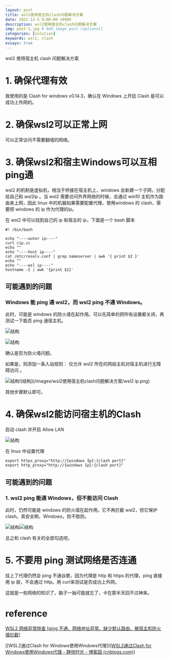 ```yaml
---
layout: post
title: wsl2使用宿主机clash问题解决方案
date: 2021-12-5 9:00:00 +0900
description: wsl2使用宿主机clash问题解决方案
img: post-1.jpg # Add image post (optional)
categories: [solution]
keywords: wsl2, clash
essays: true  
---
```


wsl2 使用宿主机 clash 问题解决方案

# 1. 确保代理有效

我使用的是 Clash for windows v0.14.3，确认在 Windows 上开启 Clash 是可以成功上外网的。

# 2. 确保wsl2可以正常上网

可以正常访问不需要翻墙的网络。

# 3. 确保wsl2和宿主Windows可以互相ping通

wsl2 的机制是虚拟机，相当于桥接在宿主机上，windows 会新建一个子网，分配给自己和 wsl2ip 。当 wsl2 需要访问外界网络的时候，会通过 win10 主机作为路由来上网，因此 linux 中的机器如果需要配置代理，使用windows 的 clash，需要把 windows 的 ip 作为代理的ip。

在 wsl2 中可以找到自己的 ip 和宿主的 ip，下面是一个 bash 脚本

```
#! /bin/bash

echo "----outer ip----"
curl cip.cc
echo ""
echo "----host ip----"
cat /etc/resolv.conf | grep nameserver | awk '{ print $2 }'
echo ""
echo "----wsl ip----"
hostname -I | awk '{print $1}'
```



## 可能遇到的问题

### Windows 能 ping 通 wsl2，而 wsl2 ping 不通 Windows。

此时，可能是 windows 的防火墙在起作用。可以先简单的把所有设置都关闭，再测试一下能否 ping 通宿主机。

![结构](/images/wsl2使用宿主机clash问题解决方案/防火墙开.png)

![结构](/images/wsl2使用宿主机clash问题解决方案/防火墙关.png)

确认是否为防火墙问题。

如果是，则添加一条入站规则： 仅允许 wsl2 所在的网段主机对宿主机进行无障碍访问 。

![结构](/images/wsl2使用宿主机clash问题解决方案/入站规则.png)![结构](/images/wsl2使用宿主机clash问题解决方案/wsl2 ip.png)

其他步骤默认即可。	

# 4. 确保wsl2能访问宿主机的Clash

启动 clash 并开启 Allow LAN

![结构](/images/wsl2使用宿主机clash问题解决方案/allowLAN.png)

在 linux 中设置代理

```
export https_proxy="http://{windows Ip}:{clash port}"
export http_proxy="http://{windows Ip}:{clash port}"
```

## 可能遇到的问题

### 1. wsl2 ping 能通 Windows，但不能访问 Clash

此时，仍然可能是 windows 的防火墙在起作用。它不再拦截 wsl2，但它保护 clash。真安全啊，Windows，防不胜防。

![结构](/images/wsl2使用宿主机clash问题解决方案/appWall.png)![结构](/images/wsl2使用宿主机clash问题解决方案/clashWall.png)

总之和 clash 有关的全部勾选吧。

# 5. 不要用 ping 测试网络是否连通

挂上了代理仍然会 ping 不通谷歌，因为代理是 http 和 https 的代理，ping 直接用 ip 层，不会通过 http。用 curl来测试是否成功上外网。

这就是一些网络的知识了，脑子一抽可能就忘了，卡在那半天回不过神来。

# reference

[WSL2 网络异常排查 [ping 不通、网络地址异常、缺少默认路由、被宿主机防火墙拦截]](https://blog.csdn.net/swordsm/article/details/107948497)

[[WSL2通过Clash for Windows使用Windows代理]]([WSL2通过Clash for Windows使用Windows代理 - 静悦时光 - 博客园 (cnblogs.com)](https://www.cnblogs.com/sinicheveen/p/13866914.html))

